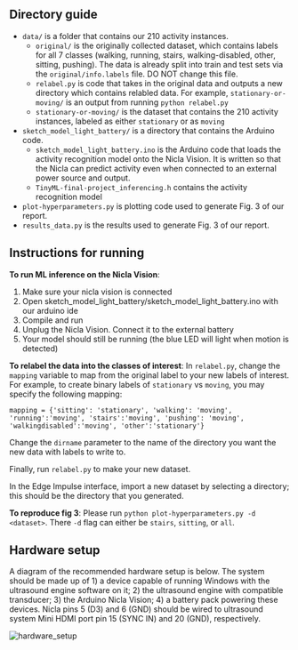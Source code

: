 ## Directory guide
* `data/` is a folder that contains our 210 activity instances. 
    * `original/` is the originally collected dataset, which contains labels for all 7 classes (walking, running, stairs, walking-disabled, other, sitting, pushing). The data is already split into train and test sets via the `original/info.labels` file. DO NOT change this file. 
    * `relabel.py` is code that takes in the original data and outputs a new directory which contains relabled data. For example, `stationary-or-moving/` is an output from running `python relabel.py`
    * `stationary-or-moving/` is the dataset that contains the 210 activity instances, labeled as either `stationary` or as `moving`
* `sketch_model_light_battery/` is a directory that contains the Arduino code. 
    * `sketch_model_light_battery.ino` is the Arduino code that loads the activity recognition model onto the Nicla Vision. It is written so that the Nicla can predict activity even when connected to an external power source and output. 
    * `TinyML-final-project_inferencing.h` contains the activity recognition model
* `plot-hyperparameters.py` is plotting code used to generate Fig. 3 of our report. 
* `results_data.py` is the results used to generate Fig. 3 of our report. 


## Instructions for running
**To run ML inference on the Nicla Vision**:
1. Make sure your nicla vision is connected
2. Open sketch_model_light_battery/sketch_model_light_battery.ino with our arduino ide
3. Compile and run
4. Unplug the Nicla Vision. Connect it to the external battery
5. Your model should still be running (the blue LED will light when motion is detected)

**To relabel the data into the classes of interest**: 
In `relabel.py`, change the `mapping` variable to map from the original label to your new labels of interest. For example, to create binary labels of `stationary` vs `moving`, you may specify the following mapping: 

`mapping = {'sitting': 'stationary', 'walking': 'moving', 'running':'moving', 'stairs':'moving', 'pushing': 'moving', 'walkingdisabled':'moving', 'other':'stationary'}`

Change the `dirname` parameter to the name of the directory you want the new data with labels to write to. 

Finally, run `relabel.py` to make your new dataset. 

In the Edge Impulse interface, import a new dataset by selecting a directory; this should be the directory that you generated.

**To reproduce fig 3**:
Please run `python plot-hyperparameters.py -d <dataset>`. There `-d` flag can either be `stairs`, `sitting`, or `all`. 

## Hardware setup
A diagram of the recommended hardware setup is below. The system should be made up of 1) a device capable of running Windows with the ultrasound engine software on it; 2) the ultrasound engine with compatible transducer; 3) the Arduino Nicla Vision; 4) a battery pack powering these devices. Nicla pins 5 (D3) and 6 (GND) should be wired to ultrasound system Mini HDMI port pin 15 (SYNC IN) and 20 (GND), respectively. 

![hardware_setup](us_overview.png)
